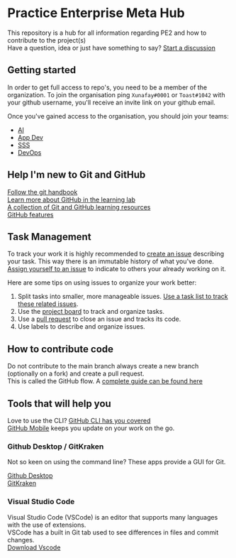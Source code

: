 # Practice Enterprise Meta Hub

This repository is a hub for all information regarding PE2 and how to contribute to the project(s)  
Have a question, idea or just have something to say? [Start a discussion](https://github.com/tm-pe2/meta/discussions/new)

## Getting started

In order to get full access to repo's, you need to be a member of the organization. To join the organisation ping `Xunafay#0001` or `Toast#1042` with your github username, you'll receive an invite link on your github email.

Once you've gained access to the organisation, you should join your teams:
- [AI](https://github.com/orgs/tm-pe2/teams/ai)
- [App Dev](https://github.com/orgs/tm-pe2/teams/app-dev)
- [SSS](https://github.com/orgs/tm-pe2/teams/sss)
- [DevOps](https://github.com/orgs/tm-pe2/teams/devops)

## Help I'm new to Git and GitHub

[Follow the git handbook](https://guides.github.com/introduction/git-handbook/)  
[Learn more about GitHub in the learning lab](https://lab.github.com/)  
[A collection of Git and GitHub learning resources](https://docs.github.com/en/get-started/quickstart/git-and-github-learning-resources)  
[GitHub features](https://github.com/features)

## Task Management

To track your work it is highly recommended to [create an issue](https://docs.github.com/en/issues/tracking-your-work-with-issues/creating-an-issue) describing your task. This way there is an immutable history of what you've done.  
[Assign yourself to an issue](https://docs.github.com/en/issues/tracking-your-work-with-issues/assigning-issues-and-pull-requests-to-other-github-users) to indicate to others your already working on it.

Here are some tips on using issues to organize your work better:

1. Split tasks into smaller, more manageable issues. [Use a task list to track these related issues](https://docs.github.com/en/issues/tracking-your-work-with-issues/about-task-lists).
3. Use the [project board](https://github.com/orgs/tm-pe2/projects/1) to track and organize tasks.
4. Use a [pull request](https://help.github.com/articles/using-pull-requests/) to close an issue and tracks its code.
5. Use labels to describe and organize issues.

## How to contribute code

Do not contribute to the main branch always create a new branch (optionally on a fork) and create a pull request.  
This is called the GitHub flow. A [complete guide can be found here](https://guides.github.com/introduction/flow/)

## Tools that will help you

Love to use the CLI? [GitHub CLI has you covered](https://github.com/cli/cli)  
[GitHub Mobile](https://github.com/mobile) keeps you update on your work on the go.

### Github Desktop / GitKraken

Not so keen on using the command line? These apps provide a GUI for Git.

[Github Desktop](https://desktop.github.com/)  
[GitKraken](https://www.gitkraken.com/)

### Visual Studio Code

Visual Studio Code (VSCode) is an editor that supports many languages with the use of extensions.  
VSCode has a built in Git tab used to see differences in files and commit changes.  
[Download Vscode](https://code.visualstudio.com/download)
